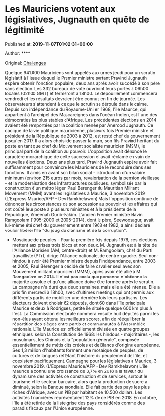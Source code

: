 
# Les Mauriciens votent aux législatives, Jugnauth en quête de légitimité

Published at: **2019-11-07T01:02:31+00:00**

Author: ****

Original: [Challenges](https://www.challenges.fr/monde/les-mauriciens-votent-aux-legislatives-jugnauth-en-quete-de-legitimite_683499)

Quelque 941.000 Mauriciens sont appelés aux urnes jeudi pour un scrutin législatif à l'issue duquel le Premier ministre sortant Pravind Jugnauth espère obtenir l'onction populaire, deux ans après avoir succédé à son père sans élection.
Les 332 bureaux de vote ouvriront leurs portes à 06h00 locales (02h00 GMT) et fermeront à 18h00. Le dépouillement commencera vendredi et les résultats devraient être connus en fin de journée.
Les observateurs s'attendent à ce que le scrutin se déroule dans le calme. Depuis son indépendance du Royaume-Uni en 1968, l'île Maurice, qui appartient à l'archipel des Mascareignes dans l'océan Indien, est l'une des démocraties les plus stables d'Afrique.
Les précédentes élections en 2014 avaient été remportées par la coalition menée par Anerood Jugnauth. Ce cacique de la vie politique mauricienne, plusieurs fois Premier ministre et président de la République de 2003 à 2012, est resté chef du gouvernement jusqu'en 2017.
Il a alors choisi de passer la main, son fils Pravind héritant du poste en tant que chef du Mouvement socialiste mauricien (MSM), le principal parti de la coalition au pouvoir.
L'opposition avait dénoncé le caractère monarchique de cette succession et avait réclamé en vain de nouvelles élections. Deux ans plus tard, Pravind Jugnauth espère avoir fait suffisamment pour convaincre les Mauriciens de le reconduire dans ses fonctions.
Il a mis en avant son bilan social - introduction d'un salaire minimum (environ 215 euros par mois, revalorisation de la pension vieillesse - et la modernisation des infrastructures publiques, symbolisée par la construction d'un métro léger.
Paul Berenger du Mauritian Militant Movement (MMM) avant les législatives à Maurice, 3 novembre 2019 (L'Express Maurice/AFP - Dev Ramkhelawon)
Mais l'opposition continue de dénoncer les circonstances de son accession au pouvoir et les affaires qui ont coûté leur poste à plusieurs ministres et à la présidente de la République, Ameenah Gurib-Fakim.
L'ancien Premier ministre Navin Ramgoolam (1995-2000 et 2005-2014), dont le père, Seewoosagur, avait lui-même été chef du gouvernement entre 1968 et 1982, a ainsi déclaré vouloir libérer l'île "du joug du clanisme et de la corruption".
- Mosaïque de peuples -
Pour la première fois depuis 1976, ces élections mettent aux prises trois blocs et non deux. M. Jugnauth est à la tête de l'Alliance Morisien (AM, centre-droit) et M. Ramgoolam, chef du Parti travailliste (PTr), dirige l'Alliance nationale, de centre-gauche.
Seul non-hindou à avoir été Premier ministre depuis l'indépendance, entre 2003 et 2005, Paul Bérenger a décidé de faire cavalier seul avec son Mouvement militant mauricien (MMM), après avoir été allié à M. Ramgoolam en 2014.
Il n'est pas exclu que personne n'obtienne la majorité absolue et qu'une alliance doive être formée après le scrutin.
La campagne n'a duré que deux semaines, mais elle a été intense. Elle a pris fin mercredi à 18h00, avec d'ultimes meetings qui ont permis aux différents partis de mobiliser une dernière fois leurs partisans.
Les électeurs doivent choisir 62 députés, dont 60 dans l'île principale Maurice et deux à Rodrigues, petite île située quelque 600 km plus à l'est.
La Commission électorale nommera ensuite huit députés parmi les non-élus ayant obtenu les meilleurs scores, afin de rééquilibrer la répartition des sièges entre partis et communautés à l'Assemblée nationale.
L'île Maurice est officiellement divisée en quatre groupes ethniques, selon la Constitution de 1968: les hindous - majoritaires -, les musulmans, les Chinois et la "population générale", composée essentiellement de métis dits créoles et de Blancs d'origine européenne.
Ses 1,3 million d'habitants forment une mosaïque de peuples, de cultures et de langues reflétant l'histoire du peuplement de l'île, et coexistent pacifiquement.
Campagne pour les législatives à Maurice, 3 novembre 2019. (L'Express Maurice/AFP - Dev Ramkhelawon)
L'île Maurice a connu une croissance de 3,7% en 2018 à la faveur du dynamisme des activités de construction et de services, surtout le tourisme et le secteur bancaire, alors que la production de sucre a diminué, selon la Banque mondiale.
Elle fait partie des pays les plus riches d'Afrique, avec un PIB par habitant de 10.500 dollars. Les activités financières représentaient 12% de ce PIB en 2018.
En octobre, l'île a été retirée de la liste grise des pays considérés comme des paradis fiscaux par l'Union européenne.
